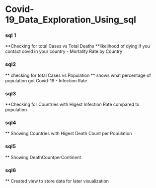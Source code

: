 # Covid-19_Data_Exploration_Using_sql
### sql 1
**Checking for total Cases vs Total Deaths
**likelihood of dying if you contact covid in your country - Mortality Rate by Country
### sql2
** checking for total Cases vs Population
** shows what percentage of population got Covid-19 - Infection Rate
### sql3
**Checking for Countries with Higest Infection Rate compared to population
### sql4
** Showing Countries with Higest Death Count per Population
### sql5
** Showing DeathCountperContinent
### sql6
** Created view to store data for later visualization
